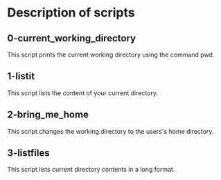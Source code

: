 # Description of scripts

## 0-current_working_directory
This script prints the current working directory using the command pwd.

## 1-listit
This script lists the content of your current directory.

## 2-bring_me_home
This script changes the working directory to the users's home directory.

## 3-listfiles
This script lists current directory contents in a long format.
